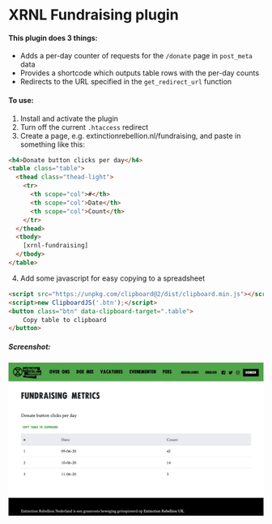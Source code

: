 # XRNL Fundraising plugin

#### This plugin does 3 things:
- Adds a per-day counter of requests for the `/donate` page in `post_meta` data
- Provides a shortcode which outputs table rows with the per-day counts
- Redirects to the URL specified in the `get_redirect_url` function

#### To use:
1. Install and activate the plugin
2. Turn off the current `.htaccess` redirect
3. Create a page, e.g. extinctionrebellion.nl/fundraising, and paste in something like this:

```html
<h4>Donate button clicks per day</h4>
<table class="table">
  <thead class="thead-light">
    <tr>
      <th scope="col">#</th>
      <th scope="col">Date</th>
      <th scope="col">Count</th>
    </tr>
  </thead>
  <tbody>
    [xrnl-fundraising]
  </tbody>
</table>
```

4. Add some javascript for easy copying to a spreadsheet  

```html
<script src="https://unpkg.com/clipboard@2/dist/clipboard.min.js"></script>
<script>new ClipboardJS('.btn');</script>
<button class="btn" data-clipboard-target=".table">
    Copy table to clipboard
</button>
```

##### Screenshot:
![Fundraising screenshot](screenshot.png)
